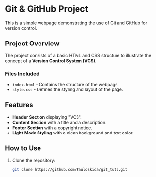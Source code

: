 # Git & GitHub Project

This is a simple webpage demonstrating the use of Git and GitHub for version control.

## Project Overview

The project consists of a basic HTML and CSS structure to illustrate the concept of a **Version Control System (VCS)**.

### Files Included

- `index.html` - Contains the structure of the webpage.
- `style.css` - Defines the styling and layout of the page.

## Features

- **Header Section** displaying "VCS".
- **Content Section** with a title and a description.
- **Footer Section** with a copyright notice.
- **Light Mode Styling** with a clean background and text color.

## How to Use

1. Clone the repository:
   ```sh
   git clone https://github.com/Pauloskida/git_tuts.git
